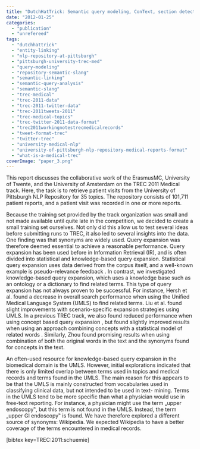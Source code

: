 ```yaml
---
title: "DutchHatTrick: Semantic query modeling, ConText, section detection, and match score maximization."
date: "2012-01-25"
categories: 
  - "publication"
  - "unrefereed"
tags: 
  - "dutchhattrick"
  - "entity-linking"
  - "nlp-repository-at-pittsburgh"
  - "pittsburgh-university-trec-med"
  - "query-modeling"
  - "repository-semantic-slang"
  - "semantic-linking"
  - "semantic-query-analysis"
  - "semantic-slang"
  - "trec-medical"
  - "trec-2011-data"
  - "trec-2011-twitter-data"
  - "trec-2011tweets-2011"
  - "trec-medical-topics"
  - "trec-twitter-2011-data-format"
  - "trec2011workingnotestrecmedicalrecords"
  - "tweet-format-trec"
  - "twitter-trec"
  - "university-medical-nlp"
  - "university-of-pittsburgh-nlp-repository-medical-reports-format"
  - "what-is-a-medical-trec"
coverImage: "paper_3.png"
---
```


This report discusses the collaborative work of the ErasmusMC, University of Twente, and the University of Amsterdam on the TREC 2011 Medical track. Here, the task is to retrieve patient visits from the University of Pittsburgh NLP Repository for 35 topics. The repository consists of 101,711 patient reports, and a patient visit was recorded in one or more reports.

Because the training set provided by the track organization was small and not made available until quite late in the competition, we decided to create a small training set ourselves. Not only did this allow us to test several ideas before submitting runs to TREC, it also led to several insights into the data. One finding was that synonyms are widely used. Query expansion was therefore deemed essential to achieve a reasonable performance. Query expansion has been used before in Information Retrieval (IR), and is often divided into statistical and knowledge-based query expansion. Statistical query expansion uses data derived from the corpus itself, and a well-known example is pseudo-relevance feedback . In contrast, we investigated knowledge-based query expansion, which uses a knowledge base such as an ontology or a dictionary to find related terms. This type of query expansion has not always proven to be successful. For instance, Hersh et al. found a decrease in overall search performance when using the Unified Medical Language System (UMLS) to find related terms. Liu et al. found slight improvements with scenario-specific expansion strategies using UMLS. In a previous TREC track, we also found reduced performance when using concept based query expansion , but found slightly improved results when using an approach combining concepts with a statistical model of related words . Similarly, Zhou found promising results when using combination of both the original words in the text and the synonyms found for concepts in the text.

An often-used resource for knowledge-based query expansion in the biomedical domain is the UMLS. However, initial explorations indicated that there is only limited overlap between terms used in topics and medical records and terms found in the UMLS. The main reason for this appears to be that the UMLS is mainly constructed from vocabularies used in classifying clinical data, but not intended to be used in text- mining. Terms in the UMLS tend to be more specific than what a physician would use in free-text reporting. For instance, a physician might use the term „upper endoscopy‟, but this term is not found in the UMLS. Instead, the term „upper GI endoscopy‟ is found. We have therefore explored a different source of synonyms: Wikipedia. We expected Wikipedia to have a better coverage of the terms encountered in medical records.

\[bibtex key=TREC:2011:schuemie\]
